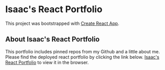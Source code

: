 # Isaac's React Portfolio

This project was bootstrapped with [Create React App](https://github.com/facebook/create-react-app).

## About Isaac's React Portfolio

This portfolio includes pinned repos from my Github and a little about me. Please find the deployed react portfolio by clicking the link below. 
[Isaac's React Portfolio](https://isaac-dallas-react-portfolio.herokuapp.com/) to view it in the browser.
